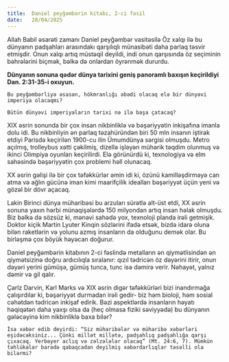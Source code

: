 ```yaml
---
title:  Daniel peyğəmbərin kitabı, 2-ci fəsil
date:   28/04/2025
---
```


Allah Babil əsarəti zamanı Daniel peyğəmbər vasitəsilə Öz xalqı ilə bu dünyanın padşahları arasındakı qarşılıqlı münasibəti daha parlaq təsvir etmişdir. Onun xalqı artıq müstəqil deyildi, indi onun qarşısında öz seçiminin bəhrələrini biçmək, bəlkə də onlardan öyrənmək dururdu.

**Dünyanın sonuna qədər dünya tarixini geniş panoramlı baxışın keçirildiyi Dan. 2:31-35-i oxuyun.**

`Bu peyğəmbərliyə əsasən, hökmranlığı əbədi olacaq elə bir dünyəvi imperiya olacaqmı?`

`Bütün dünyəvi imperiyaların tarixi nə ilə başa çatacaq?`

XIX əsrin sonunda bir çox insan nikbinliklə və bəşəriyyətin inkişafına imanla dolu idi. Bu nikbinliyin ən parlaq təzahüründən biri 50 mln insanın iştirak etdiyi Parisdə keçirilən 1900-cu ilin Ümumdünya sərgisi olmuşdu. Metro açılmış, trolleybus xətti çəkilmiş, dizellə işləyən mühərik təqdim olunmuş və ikinci Olimpiya oyunları keçirilirdi. Elə görünürdü ki, texnologiya və elm sahəsində bəşəriyyətin çox problemi həll olunacaq.

XX əsrin gəlişi ilə bir çox təfəkkürlər əmin idi ki, özünü kamilləşdirməyə can atma və ağlın gücünə iman kimi maarifçilik idealları bəşəriyyət üçün yeni və gözəl bir dövr açacaq.

Lakin Birinci dünya müharibəsi bu arzuları sürətlə alt-üst etdi, XX əsrin sonuna yaxın hərbi münaqişələrdə 150 milyondan artıq insan həlak olmuşdu. Biz bəlkə də sözsüz ki, mənəvi sahədə yox, texnoloji planda irəli getmişik. Doktor kiçik Martin Lyuter Kinqin sözlərini ifadə etsək, bizdə idarə oluna bilən raketlərin və yolunu azmış insanların da olduğunu demək olar. Bu birləşmə çox böyük həyəcan doğurur.

Daniel peyğəmbərin kitabının 2-ci fəslində metalların ən qiymətlisindən ən qiymətsizinə doğru ardıcılıqla sıralanır: qızıl tədricən öz dəyərini itirir, onun dəyəri yerini gümüşə, gümüş tunca, tunc isə dəmirə verir. Nəhayət, yalnız dəmir və gil qalır.

Çarlz Darvin, Karl Marks və XIX əsrin digər təfəkkürləri bizi inandırmağa çalışırdılar ki, bəşəriyyət durmadan irəli gedir- biz həm bioloji, həm sosial cəhətdən tədricən inkişaf edirik. Bəzi aspektlərdə insanların həyatı həqiqətən daha yaxşı olsa da (heç olmasa fiziki səviyyədə) bu dünyanın gələcəyinə kim nikbinliklə baxa bilər?

`İsa xəbər edib deyirdi: “Siz müharibələr və müharibə xəbərləri eşidəcəksiniz... Çünki millət millətə, padşahlıq padşahlığa qarşı çıxacaq. Yerbəyer aclıq və zəlzələlər olacaq” (Mt. 24:6, 7). Mümkün təhlükələr barədə qabaqcadan deyilmiş xəbərdarlıqlar təsəlli ola bilərmi?`